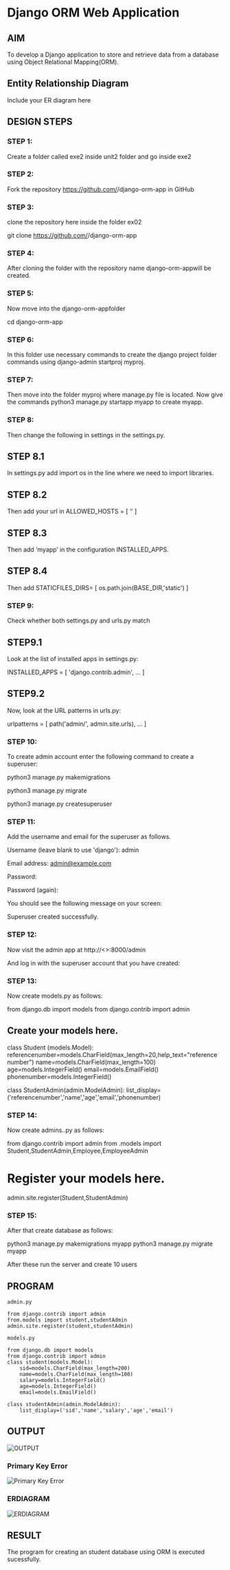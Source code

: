# Django ORM Web Application

## AIM
To develop a Django application to store and retrieve data from a database using Object Relational Mapping(ORM).

## Entity Relationship Diagram

Include your ER diagram here

## DESIGN STEPS

### STEP 1:
Create a folder called exe2 inside unit2 folder and go inside exe2  

### STEP 2:
Fork the repository https://github.com/<username>/django-orm-app in GitHub

### STEP 3:
clone the repository here inside the folder ex02

git clone https://github.com/<username>/django-orm-app

### STEP 4:
After cloning the folder with the repository name django-orm-appwill be created.

### STEP 5:
Now move into the django-orm-appfolder

cd django-orm-app

### STEP 6:
In this folder use necessary commands to create the django project folder commands using django-admin startproj myproj.

### STEP 7:
Then move into the folder myproj where manage.py file is located. Now give the commands python3 manage.py startapp myapp to create myapp. 

### STEP 8:
Then change the following in settings in the settings.py.

 ## STEP 8.1  
   In settings.py add import os in the line where we need to import libraries.

 ## STEP 8.2 
   Then add your url in ALLOWED_HOSTS = 
   [     ‘<your url>’
    ]

 ## STEP 8.3 
   Then add ‘myapp’ in the configuration INSTALLED_APPS. 

 ## STEP 8.4 
   Then add STATICFILES_DIRS= [
       os.path.join(BASE_DIR,'static')
    ] 

### STEP 9:
Check whether both settings.py and urls.py match

 ## STEP9.1
 Look at the list of installed apps in settings.py:
 
 INSTALLED_APPS = [
     'django.contrib.admin',
     …
 ]

 ## STEP9.2
   Now, look at the URL patterns in urls.py:
   
   urlpatterns = [
       path('admin/', admin.site.urls),
       …
   ]

### STEP 10:
To create admin account enter the following command to create a superuser:

python3 manage.py makemigrations

python3 manage.py migrate

python3 manage.py createsuperuser

### STEP 11:
Add the username and email for the superuser as follows.

Username (leave blank to use 'django'): admin

Email address: admin@example.com

Password:

Password (again):

You should see the following message on your screen:

Superuser created successfully.

### STEP 12:
Now visit the admin app at http://<<Thiea ide url>>:8000/admin 

And log in with the superuser account that you have created:

### STEP 13:
Now create models.py as follows:

from django.db import models
from django.contrib import admin

## Create your models here.
class Student (models.Model):
    referencenumber=models.CharField(max_length=20,help_text="reference number")
    name=models.CharField(max_length=100)
    age=models.IntegerField()
    email=models.EmailField()
    phonenumber=models.IntegerField()

class StudentAdmin(admin.ModelAdmin):
    list_display=('referencenumber','name','age','email','phonenumber)

### STEP 14:
Now create admins..py as follows:

from django.contrib import admin
from .models import Student,StudentAdmin,Employee,EmployeeAdmin

# Register your models here.

admin.site.register(Student,StudentAdmin)


### STEP 15:
After that create database as follows:

python3 manage.py makemigrations myapp
python3 manage.py migrate myapp

After these run the server and create 10 users


## PROGRAM

```
admin.py

from django.contrib import admin
from.models import student,studentAdmin
admin.site.register(student,studentAdmin)

models.py

from django.db import models
from django.contrib import admin
class student(models.Model):
    sid=models.CharField(max_length=200)
    name=models.CharField(max_length=100)
    salary=models.IntegerField()
    age=models.IntegerField()
    email=models.EmailField()

class studentAdmin(admin.ModelAdmin):
    list_display=('sid','name','salary','age','email')

```
## OUTPUT
![OUTPUT](./Studentslist.jpg)

### Primary Key Error
![Primary Key Error](./StudentslistError.jpg)

### ERDIAGRAM
![ERDIAGRAM](./erd.jpg)

## RESULT
The program for creating an student database using ORM is executed sucessfully.
